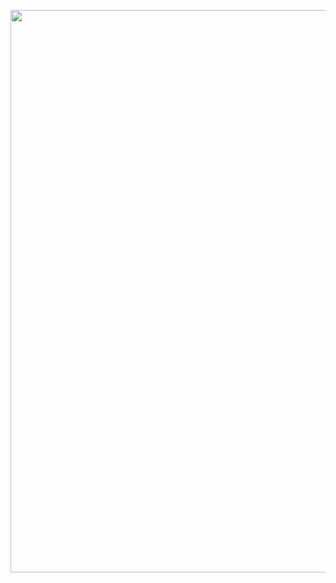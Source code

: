<img 
    align="Center" 
    width="900px" 
    src="https://github.com/user-attachments/assets/e6a876a9-94ea-4bc9-a91e-35e2a71d622e" 
    />


